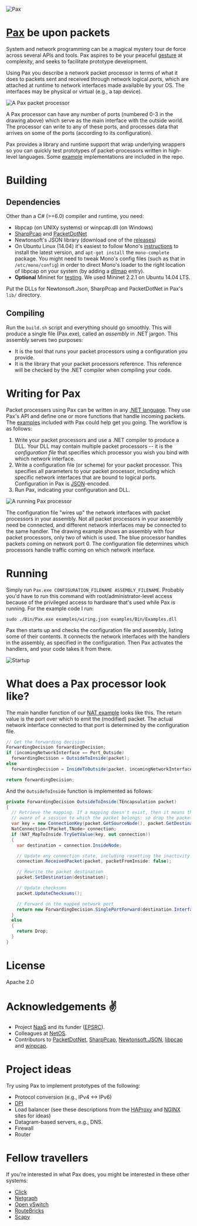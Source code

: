 ![Pax](http://www.cl.cam.ac.uk/~ns441/pax/pax.png)

# [Pax](https://en.wiktionary.org/wiki/pax#Latin) be upon packets

System and network programming can be a magical mystery tour de force across
several APIs and tools.  Pax aspires to be your peaceful
[gesture](http://en.wikipedia.org/wiki/V_sign) at complexity, and seeks to
facilitate prototype development.

Using Pax you describe a network packet processor in terms of what it does to
packets sent and received through network logical *ports*, which are attached
at runtime to network interfaces made available by your OS. The interfaces may
be physical or virtual (e.g., a tap device).

![A Pax packet processor](http://www.cl.cam.ac.uk/~ns441/pax/packetproc.png)

A Pax processor can have any number of ports (numbered 0-3 in the drawing
above) which serve as the main interface with the outside world. The processor
can write to any of these ports, and processes data that arrives on some of the
ports (according to its configuration).

Pax provides a library and runtime support that wrap underlying wrappers so
you can quickly test prototypes of packet-processors written in high-level
languages. Some [example](https://github.com/niksu/pax/tree/master/examples) implementations are included in the repo.

# Building
## Dependencies
Other than a C# (>=6.0) compiler and runtime, you need:
* libpcap (on UNIXy systems) or winpcap.dll (on Windows)
* [SharpPcap](https://github.com/chmorgan/sharppcap) and [PacketDotNet](https://github.com/chmorgan/packetnet)
* Newtonsoft's JSON library (download one of the [releases](https://github.com/JamesNK/Newtonsoft.Json/releases))
* On Ubuntu Linux (14.04) it's easiest to follow Mono's
[instructions](http://www.mono-project.com/docs/getting-started/install/linux/) to install the latest version,
and `apt-get install` the `mono-complete`
package. You might need to tweak Mono's config files (such as that in
`/etc/mono/config`) in order to direct Mono's loader to the right location of
libpcap on your system (by adding a
[dllmap](http://www.mono-project.com/docs/advanced/pinvoke/dllmap/) entry).
* **Optional** Mininet for [testing](examples#testing-the-nat-with-mininet). We used Mininet 2.2.1 on Ubuntu 14.04 LTS.

Put the DLLs for Newtonsoft.Json, SharpPcap and PacketDotNet in Pax's `lib/` directory.

## Compiling
Run the `build.sh` script and everything should go smoothly.
This will produce a single file (Pax.exe), called an *assembly* in .NET jargon. This assembly serves two purposes:
* It is the tool that runs your packet processors using a configuration you provide.
* It is the library that your packet processors reference. This reference will be checked by the .NET compiler when compiling your code.

# Writing for Pax
Packet processers using Pax can be written in any [.NET language](https://en.wikipedia.org/wiki/List_of_CLI_languages).
They use Pax's API and define one or more functions that handle incoming packets.
The [examples](examples) included with Pax could help get you going.
The workflow is as follows:

1. Write your packet processors and use a .NET compiler to produce a DLL. Your DLL may contain multiple packet processors -- it is the *configuration file* that specifies which processor you wish you bind with which network interface.
2. Write a configuration file (or scheme) for your packet processor. This specifies all parameters to your packet processor, including which specific network interfaces that are bound to logical ports. Configuration in Pax is [JSON](https://en.wikipedia.org/wiki/JSON)-encoded.
3. Run Pax, indicating your configuration and DLL.

![A running Pax processor](http://www.cl.cam.ac.uk/~ns441/pax/running.png)

The configuration file "wires up" the network interfaces with packet processors in your assembly. Not all packet processors in your assembly need be connected, and different network interfaces may be connected to the same handler.
The drawing example shows an assembly with four packet processors, only two of which is used. The blue processor handles packets coming on network port 0. The configuration file determines which processors handle traffic coming on which network interface.

# Running
Simply run `Pax.exe CONFIGURATION_FILENAME ASSEMBLY_FILENAME`.
Probably you'd have to run this command with root/administrator-level access
because of the privileged access to hardware that's used while Pax is running.
For the example code I run:
```
sudo ./Bin/Pax.exe examples/wiring.json examples/Bin/Examples.dll
```

Pax then starts up and checks the configuration file and assembly, listing some of their contents.
It connects the network interfaces with the handlers in the assembly, as specified in the configuration.
Then Pax activates the handlers, and your code takes it from there.

![Startup](http://www.cl.cam.ac.uk/~ns441/pax/start_screenshot.png)


# What does a Pax processor look like?
The main handler function of our [NAT example](examples/Nat/NATBase.cs) looks like this.
The return value is the port over which to emit the (modified) packet. The
actual network interface connected to that port is determined by the
configuration file.
```csharp
// Get the forwarding decision
ForwardingDecision forwardingDecision;
if (incomingNetworkInterface == Port_Outside)
  forwardingDecision = OutsideToInside(packet);
else
  forwardingDecision = InsideToOutside(packet, incomingNetworkInterface);

return forwardingDecision;
```
And the `OutsideToInside` function is implemented as follows:
```csharp
private ForwardingDecision OutsideToInside(TEncapsulation packet)
{
  // Retrieve the mapping. If a mapping doesn't exist, then it means that we're not
  // aware of a session to which the packet belongs: so drop the packet.
  var key = new ConnectionKey(packet.GetSourceNode(), packet.GetDestinationNode());
  NatConnection<TPacket,TNode> connection;
  if (NAT_MapToInside.TryGetValue(key, out connection))
  {
    var destination = connection.InsideNode;

    // Update any connection state, including resetting the inactivity timer
    connection.ReceivedPacket(packet, packetFromInside: false);

    // Rewrite the packet destination
    packet.SetDestination(destination);

    // Update checksums
    packet.UpdateChecksums();

    // Forward on the mapped network port
    return new ForwardingDecision.SinglePortForward(destination.InterfaceNumber);
  }
  else
  {
    return Drop;
  }
}
```

# License
Apache 2.0

# Acknowledgements :v:
* Project [NaaS](http://www.naas-project.org/) and its funder ([EPSRC](http://epsrc.ac.uk)).
* Colleagues at [NetOS](http://www.cl.cam.ac.uk/research/srg/netos/).
* Contributors to [PacketDotNet](https://github.com/chmorgan/packetnet), [SharpPcap](https://github.com/chmorgan/sharppcap), [Newtonsoft.JSON](https://github.com/JamesNK/Newtonsoft.Json/), [libpcap](http://www.tcpdump.org/) and [winpcap](http://www.winpcap.org/).

# Project ideas
Try using Pax to implement prototypes of the following:
* Protocol conversion (e.g., IPv4 <-> IPv6)
* [DPI](https://en.wikipedia.org/wiki/Deep_packet_inspection)
* Load balancer (see these descriptions from the [HAProxy](http://1wt.eu/articles/2006_lb/index.html) and [NGINX](http://nginx.org/en/docs/http/load_balancing.html) sites for ideas)
* Datagram-based servers, e.g., DNS.
* Firewall
* Router

# Fellow travellers
If you're interested in what Pax does, you might be interested in these other systems:
* [Click](http://read.cs.ucla.edu/click/click)
* [Netgraph](https://en.wikipedia.org/wiki/Netgraph)
* [Open vSwitch](https://en.wikipedia.org/wiki/Open_vSwitch)
* [RouteBricks](routebricks.org)
* [Scapy](https://en.wikipedia.org/wiki/Scapy)
